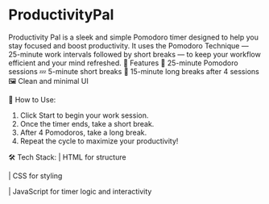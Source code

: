 # ProductivityPal
Productivity Pal is a sleek and simple Pomodoro timer designed to help you stay focused and boost productivity. It uses the Pomodoro Technique — 25-minute work intervals followed by short breaks — to keep your workflow efficient and your mind refreshed.
🌟 Features
🎯 25-minute Pomodoro sessions
💤 5-minute short breaks
🌙 15-minute long breaks after 4 sessions
🖼️ Clean and minimal UI

🚀 How to Use:
1. Click Start to begin your work session.
2. Once the timer ends, take a short break.
3. After 4 Pomodoros, take a long break.
4. Repeat the cycle to maximize your productivity!

🛠️ Tech Stack:
| HTML for structure

| CSS for styling

| JavaScript for timer logic and interactivity
